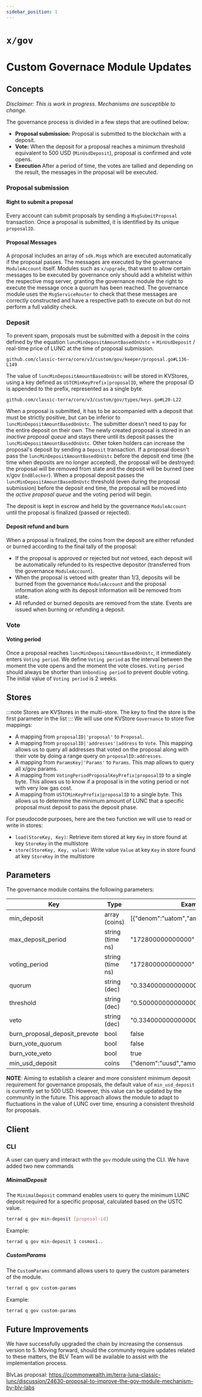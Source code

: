 ```yaml
---
sidebar_position: 1
---
```


# `x/gov`
# Custom Governace Module Updates

## Concepts

*Disclaimer: This is work in progress. Mechanisms are susceptible to change.*

The governance process is divided in a few steps that are outlined below:
* **Proposal submission:** Proposal is submitted to the blockchain with a
  deposit.
* **Vote:** When the deposit for a proposal reaches a minimum threshold equivalent to
 500 USD (`MinUsdDeposit`), proposal is confirmed and vote opens. 
* **Execution** After a period of time, the votes are tallied and depending
  on the result, the messages in the proposal will be executed.
### Proposal submission

#### Right to submit a proposal

Every account can submit proposals by sending a `MsgSubmitProposal` transaction.
Once a proposal is submitted, it is identified by its unique `proposalID`.
#### Proposal Messages

A proposal includes an array of `sdk.Msg`s which are executed automatically if the
proposal passes. The messages are executed by the governance `ModuleAccount` itself. Modules
such as `x/upgrade`, that want to allow certain messages to be executed by governance
only should add a whitelist within the respective msg server, granting the governance
module the right to execute the message once a quorum has been reached. The governance
module uses the `MsgServiceRouter` to check that these messages are correctly constructed
and have a respective path to execute on but do not perform a full validity check.
### Deposit

To prevent spam, proposals must be submitted with a deposit in the coins defined by the equation `luncMinDepositAmountBasedOnUstc` = `MinUsdDeposit` / real-time price of LUNC at the time of proposal submission.
```keeper reference
github.com/classic-terra/core/v3/custom/gov/keeper/proposal.go#L136-L149
```
The value of `luncMinDepositAmountBasedOnUstc` will be stored in KVStores, using a key defined as `USTCMinKeyPrefix|proposalID`, where the proposal ID is appended to the prefix, represented as a single byte.
```types reference
github.com/classic-terra/core/v3/custom/gov/types/keys.go#L20-L22
```

When a proposal is submitted, it has to be accompanied with a deposit that must be
strictly positive, but can be inferior to `luncMinDepositAmountBasedOnUstc`. The submitter doesn't need
to pay for the entire deposit on their own. The newly created proposal is stored in
an *inactive proposal queue* and stays there until its deposit passes the `luncMinDepositAmountBasedOnUstc`.
Other token holders can increase the proposal's deposit by sending a `Deposit`
transaction. If a proposal doesn't pass the `luncMinDepositAmountBasedOnUstc` before the deposit end time
(the time when deposits are no longer accepted), the proposal will be destroyed: the
proposal will be removed from state and the deposit will be burned (see x/gov `EndBlocker`).
When a proposal deposit passes the `luncMinDepositAmountBasedOnUstc` threshold (even during the proposal
submission) before the deposit end time, the proposal will be moved into the
*active proposal queue* and the voting period will begin.

The deposit is kept in escrow and held by the governance `ModuleAccount` until the
proposal is finalized (passed or rejected).
#### Deposit refund and burn

When a proposal is finalized, the coins from the deposit are either refunded or burned
according to the final tally of the proposal:

* If the proposal is approved or rejected but *not* vetoed, each deposit will be
  automatically refunded to its respective depositor (transferred from the governance
  `ModuleAccount`).
* When the proposal is vetoed with greater than 1/3, deposits will be burned from the
  governance `ModuleAccount` and the proposal information along with its deposit
  information will be removed from state.
* All refunded or burned deposits are removed from the state. Events are issued when
  burning or refunding a deposit.
### Vote

#### Voting period

Once a proposal reaches `luncMinDepositAmountBasedOnUstc`, it immediately enters `Voting period`. We
define `Voting period` as the interval between the moment the vote opens and
the moment the vote closes. `Voting period` should always be shorter than
`Unbonding period` to prevent double voting. The initial value of
`Voting period` is 2 weeks.

## Stores

:::note
Stores are KVStores in the multi-store. The key to find the store is the first parameter in the list
:::
We will use one KVStore `Governance` to store five mappings:

* A mapping from `proposalID|'proposal'` to `Proposal`.
* A mapping from `proposalID|'addresses'|address` to `Vote`. This mapping allows
  us to query all addresses that voted on the proposal along with their vote by
  doing a range query on `proposalID:addresses`.
* A mapping from `ParamsKey|'Params'` to `Params`. This map allows to query all 
  x/gov params.
* A mapping from `VotingPeriodProposalKeyPrefix|proposalID` to a single byte. This allows
  us to know if a proposal is in the voting period or not with very low gas cost.
* A mapping from `USTCMinKeyPrefix|proposalID` to a single byte. This allows us to determine the minimum amount of LUNC that a specific proposal must deposit to pass the deposit phase.
  
For pseudocode purposes, here are the two function we will use to read or write in stores:

* `load(StoreKey, Key)`: Retrieve item stored at key `Key` in store found at key `StoreKey` in the multistore
* `store(StoreKey, Key, value)`: Write value `Value` at key `Key` in store found at key `StoreKey` in the multistore

## Parameters

The governance module contains the following parameters:

| Key                           | Type             | Example                                 |
|-------------------------------|------------------|-----------------------------------------|
| min_deposit       | array (coins)    | [{"denom":"uatom","amount":"10000000"}] |
| max_deposit_period            | string (time ns) | "172800000000000" (17280s)              |
| voting_period                 | string (time ns) | "172800000000000" (17280s)              |
| quorum                        | string (dec)     | "0.334000000000000000"                  |
| threshold                     | string (dec)     | "0.500000000000000000"                  |
| veto                          | string (dec)     | "0.334000000000000000"                  |
| burn_proposal_deposit_prevote | bool             | false                                   |
| burn_vote_quorum              | bool             | false                                   |
| burn_vote_veto                | bool             | true                                    |
| min_usd_deposit              | coins            |{"denom":"uusd","amount":"500000000"}    |
**NOTE**: 
Aiming to establish a clearer and more consistent minimum deposit requirement for governance proposals, the default value of `min_usd_deposit` is currently set to 500 USD. However, this value can be updated by the community in the future. This approach allows the module to adapt to fluctuations in the value of LUNC over time, ensuring a consistent threshold for proposals.

## Client

### CLI

A user can query and interact with the `gov` module using the CLI.
We have added two new commands 

##### MinimalDeposit
The `MinimalDeposit` command enables users to query the minimum LUNC deposit required for a specific proposal, calculated based on the USTC value. 


```bash
terrad q gov min-deposit [proposal-id] 
```
Example:

```bash
terrad q gov min-deposit 1 cosmos1..
```

##### CustomParams
The `CustomParams` command allows users to query the custom parameters of the module.


```bash
terrad q gov custom-params 
```
Example:

```bash
terrad q gov custom-params
```
## Future Improvements
We have successfully upgraded the chain by increasing the consensus version to 5. Moving forward,
 should the community require updates related to these matters, the BLV Team will be available to 
 assist with the implementation process.

BlvLas proposal: https://commonwealth.im/terra-luna-classic-lunc/discussion/24630-proposal-to-improve-the-gov-module-mechanism-by-blv-labs
